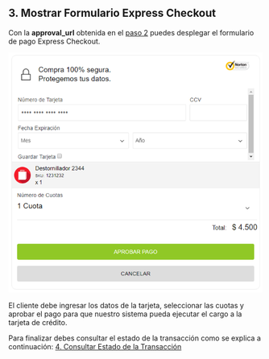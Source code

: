 ## 3. Mostrar Formulario Express Checkout

Con la **approval_url** obtenida en el [paso 2](intencion-de-pago-express.md) puedes desplegar el formulario de pago Express Checkout.

![Ejemplo de Formulario Express Checkout](images/express-1.PNG)

El cliente debe ingresar los datos de la tarjeta, seleccionar las cuotas y aprobar el pago para que nuestro sistema pueda ejecutar el cargo a la tarjeta de crédito.

Para finalizar debes consultar el estado de la transacción como se explica a continuación:
[4. Consultar Estado de la Transacción](consulta-de-estado-express.md)
